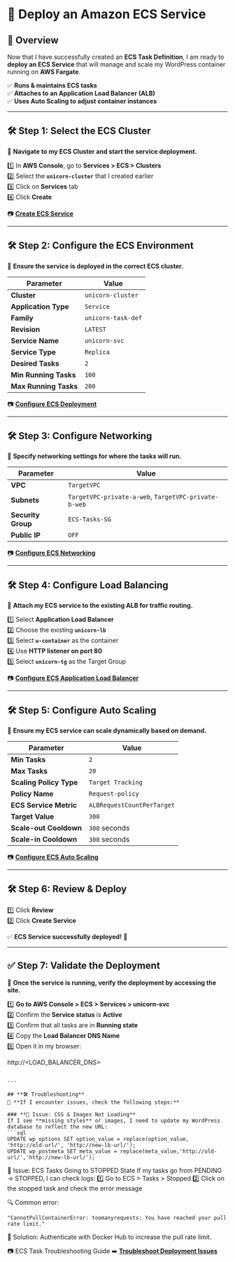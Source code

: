 # **🚀 Deploy an Amazon ECS Service**

## **📌 Overview**
Now that I have successfully created an **ECS Task Definition**, I am ready to **deploy an ECS Service** that will manage and scale my WordPress container running on **AWS Fargate**.

✅ **Runs & maintains ECS tasks**  
✅ **Attaches to an Application Load Balancer (ALB)**  
✅ **Uses Auto Scaling to adjust container instances**  

---

## **🛠️ Step 1: Select the ECS Cluster**
📌 **Navigate to my ECS Cluster and start the service deployment.**  

1️⃣ In **AWS Console**, go to **Services > ECS > Clusters**  
2️⃣ Select the **`unicorn-cluster`** that I created earlier  
3️⃣ Click on **Services** tab  
4️⃣ Click **Create**  

📷 [**Create ECS Service**](images/create-ecs-service.png)

---

## **🛠️ Step 2: Configure the ECS Environment**
📌 **Ensure the service is deployed in the correct ECS cluster.**  

| Parameter       | Value               |
|----------------|---------------------|
| **Cluster**    | `unicorn-cluster`   |
| **Application Type** | `Service` |
| **Family**     | `unicorn-task-def`  |
| **Revision**   | `LATEST`            |
| **Service Name** | `unicorn-svc`     |
| **Service Type** | `Replica`         |
| **Desired Tasks** | `2`               |
| **Min Running Tasks** | `100`          |
| **Max Running Tasks** | `200`          |

📷 [**Configure ECS Deployment**](images/configure-ecs-deployment.png)

---

## **🛠️ Step 3: Configure Networking**
📌 **Specify networking settings for where the tasks will run.**  

| Parameter         | Value                |
|------------------|----------------------|
| **VPC**         | `TargetVPC`          |
| **Subnets**     | `TargetVPC-private-a-web`, `TargetVPC-private-b-web` |
| **Security Group** | `ECS-Tasks-SG`     |
| **Public IP**   | `OFF`                |

📷 [**Configure ECS Networking**](images/configure-ecs-networking.png)

---

## **🛠️ Step 4: Configure Load Balancing**
📌 **Attach my ECS service to the existing ALB for traffic routing.**  

1️⃣ Select **Application Load Balancer**  
2️⃣ Choose the existing **`unicorn-lb`**  
3️⃣ Select **`w-container`** as the container  
4️⃣ Use **HTTP listener on port 80**  
5️⃣ Select **`unicorn-tg`** as the Target Group  

📷 [**Configure ECS Application Load Balancer**](images/configure-ecs-alb.png)

---

## **🛠️ Step 5: Configure Auto Scaling**
📌 **Ensure my ECS service can scale dynamically based on demand.**  

| Parameter           | Value                |
|--------------------|----------------------|
| **Min Tasks**      | `2`                  |
| **Max Tasks**      | `20`                 |
| **Scaling Policy Type** | `Target Tracking` |
| **Policy Name**    | `Request-policy`     |
| **ECS Service Metric** | `ALBRequestCountPerTarget` |
| **Target Value**   | `300`                |
| **Scale-out Cooldown** | `300` seconds   |
| **Scale-in Cooldown** | `300` seconds   |

📷 [**Configure ECS Auto Scaling**](images/configure-ecs-autoscaling.png)

---

## **🛠️ Step 6: Review & Deploy**
1️⃣ Click **Review**  
2️⃣ Click **Create Service**  

✅ **ECS Service successfully deployed!** 🎉  


---

## **✅ Step 7: Validate the Deployment**
📌 **Once the service is running, verify the deployment by accessing the site.**  

1️⃣ **Go to AWS Console > ECS > Services > unicorn-svc**  
2️⃣ Confirm the **Service status** is **Active**  
3️⃣ Confirm that all tasks are in **Running state**  
4️⃣ Copy the **Load Balancer DNS Name**  
5️⃣ Open it in my browser:  

http://<LOAD_BALANCER_DNS>
```

---

## **🛠️ Troubleshooting**
📌 **If I encounter issues, check the following steps:**  

### **🔹 Issue: CSS & Images Not Loading**
If I see **missing styles** or images, I need to update my WordPress database to reflect the new URL:
```sql
UPDATE wp_options SET option_value = replace(option_value, 'http://old-url/', 'http://new-lb-url/');
UPDATE wp_postmeta SET meta_value = replace(meta_value,'http://old-url/','http://new-lb-url/');
```
🔹 Issue: ECS Tasks Going to STOPPED State
If my tasks go from PENDING → STOPPED, I can check logs:
1️⃣ Go to ECS > Tasks > Stopped
2️⃣ Click on the stopped task and check the error message

🔍 Common error:
```
"CannotPullContainerError: toomanyrequests: You have reached your pull rate limit."
```
📌 Solution: Authenticate with Docker Hub to increase the pull rate limit.

📷 ECS Task Troubleshooting Guide
➡️ **[Troubleshoot Deployment Issues](../docs/troubleshooting.md)**  
